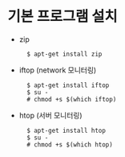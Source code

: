 # 기본 프로그램 설치

* zip
  ```
    $ apt-get install zip
  ```
* iftop \(network 모니터링\)
  ```
    $ apt-get install iftop
    $ su -
    # chmod +s $(which iftop)
  ```
* htop \(서버 모니터링\)
  ```
    $ apt-get install htop
    $ su -
    # chmod +s $(which htop)
  ```



